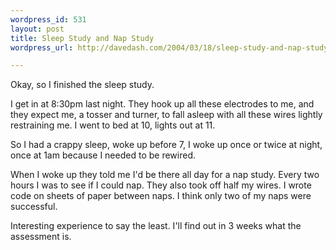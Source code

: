 ```yaml
---
wordpress_id: 531
layout: post
title: Sleep Study and Nap Study
wordpress_url: http://davedash.com/2004/03/18/sleep-study-and-nap-study/

---
```


Okay, so I finished the sleep study.

I get in at 8:30pm last night.  They hook up all these electrodes to me, and they expect me, a tosser and turner, to fall asleep with all these wires lightly restraining me.  I went to bed at 10, lights out at 11.

So I had a crappy sleep, woke up before 7, I woke up once or twice at night, once at 1am because I needed to be rewired.

When I woke up they told me I'd be there all day for a nap study.  Every two hours I was to see if I could nap.  They also took off half my wires.  I wrote code on sheets of paper between naps.  I think only two of my naps were successful.

Interesting experience to say the least.  I'll find out in 3 weeks what the assessment is.

